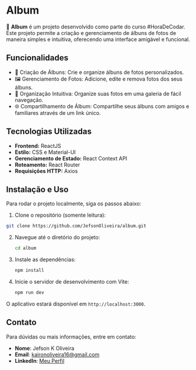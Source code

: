 # Album

🚀 **Album** é um projeto desenvolvido como parte do curso #HoraDeCodar. Este projeto permite a criação e gerenciamento de álbuns de fotos de maneira simples e intuitiva, oferecendo uma interface amigável e funcional.

## Funcionalidades

- 📸 Criação de Álbuns: Crie e organize álbuns de fotos personalizados.
- 🖼️ Gerenciamento de Fotos: Adicione, edite e remova fotos dos seus álbuns.
- 📂 Organização Intuitiva: Organize suas fotos em uma galeria de fácil navegação.
- 🌐 Compartilhamento de Álbum: Compartilhe seus álbuns com amigos e familiares através de um link único.

## Tecnologias Utilizadas

- **Frontend:** ReactJS
- **Estilo:** CSS e Material-UI
- **Gerenciamento de Estado:** React Context API
- **Roteamento:** React Router
- **Requisições HTTP:** Axios

## Instalação e Uso

Para rodar o projeto localmente, siga os passos abaixo:

1. Clone o repositório (somente leitura):

```sh
git clone https://github.com/JefsonOliveira/album.git
```

2. Navegue até o diretório do projeto:
   ```sh
   cd album
   ```
3. Instale as dependências:
   ```sh
   npm install
   ```
4. Inicie o servidor de desenvolvimento com Vite:
   ```sh
   npm run dev
   ```

O aplicativo estará disponível em `http://localhost:3000`.

## Contato

Para dúvidas ou mais informações, entre em contato:

- **Nome**: Jefson K Oliveira
- **Email**: kaironoliveira16@gmail.com
- **LinkedIn**: [Meu Perfil](https://www.linkedin.com/in/jefson-oliveira-a92a62206/)
